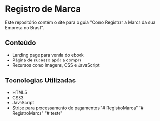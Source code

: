# Registro de Marca

Este repositório contém o site para o guia "Como Registrar a Marca da sua Empresa no Brasil".

## Conteúdo

- Landing page para venda do ebook
- Página de sucesso após a compra
- Recursos como imagens, CSS e JavaScript

## Tecnologias Utilizadas

- HTML5
- CSS3
- JavaScript
- Stripe para processamento de pagamentos
"# RegistroMarca" 
"# RegistroMarca" 
"# teste" 
